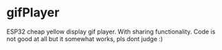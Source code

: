 # gifPlayer
ESP32 cheap yellow display gif player. With sharing functionality. Code is not good at all but it somewhat works, pls dont judge :)
